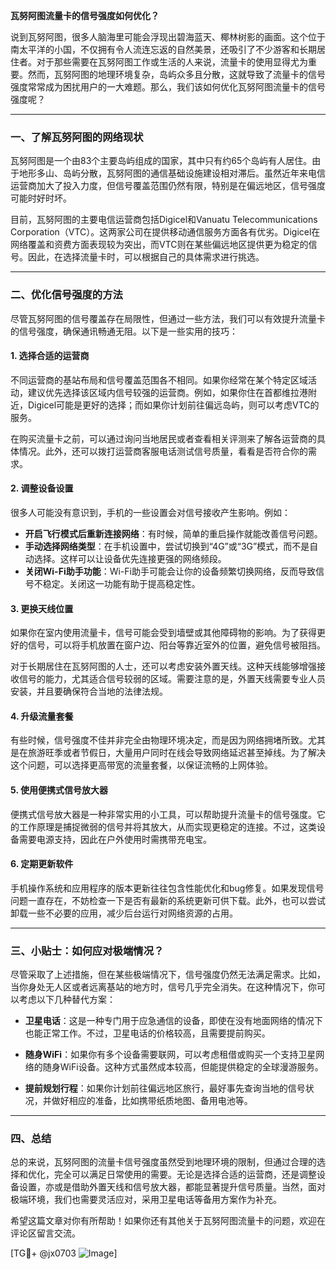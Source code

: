 **瓦努阿图流量卡的信号强度如何优化？**

说到瓦努阿图，很多人脑海里可能会浮现出碧海蓝天、椰林树影的画面。这个位于南太平洋的小国，不仅拥有令人流连忘返的自然美景，还吸引了不少游客和长期居住者。对于那些需要在瓦努阿图工作或生活的人来说，流量卡的使用显得尤为重要。然而，瓦努阿图的地理环境复杂，岛屿众多且分散，这就导致了流量卡的信号强度常常成为困扰用户的一大难题。那么，我们该如何优化瓦努阿图流量卡的信号强度呢？

---

### 一、了解瓦努阿图的网络现状

瓦努阿图是一个由83个主要岛屿组成的国家，其中只有约65个岛屿有人居住。由于地形多山、岛屿分散，瓦努阿图的通信基础设施建设相对滞后。虽然近年来电信运营商加大了投入力度，但信号覆盖范围仍然有限，特别是在偏远地区，信号强度可能时好时坏。

目前，瓦努阿图的主要电信运营商包括Digicel和Vanuatu Telecommunications Corporation（VTC）。这两家公司在提供移动通信服务方面各有优劣。Digicel在网络覆盖和资费方面表现较为突出，而VTC则在某些偏远地区提供更为稳定的信号。因此，在选择流量卡时，可以根据自己的具体需求进行挑选。

---

### 二、优化信号强度的方法

尽管瓦努阿图的信号覆盖存在局限性，但通过一些方法，我们可以有效提升流量卡的信号强度，确保通讯畅通无阻。以下是一些实用的技巧：

#### 1. **选择合适的运营商**
   不同运营商的基站布局和信号覆盖范围各不相同。如果你经常在某个特定区域活动，建议优先选择该区域内信号较强的运营商。例如，如果你住在首都维拉港附近，Digicel可能是更好的选择；而如果你计划前往偏远岛屿，则可以考虑VTC的服务。

   在购买流量卡之前，可以通过询问当地居民或者查看相关评测来了解各运营商的具体情况。此外，还可以拨打运营商客服电话测试信号质量，看看是否符合你的需求。

#### 2. **调整设备设置**
   很多人可能没有意识到，手机的一些设置会对信号接收产生影响。例如：
   - **开启飞行模式后重新连接网络**：有时候，简单的重启操作就能改善信号问题。
   - **手动选择网络类型**：在手机设置中，尝试切换到“4G”或“3G”模式，而不是自动选择。这样可以让设备优先连接更强的网络频段。
   - **关闭Wi-Fi助手功能**：Wi-Fi助手可能会让你的设备频繁切换网络，反而导致信号不稳定。关闭这一功能有助于提高稳定性。

#### 3. **更换天线位置**
   如果你在室内使用流量卡，信号可能会受到墙壁或其他障碍物的影响。为了获得更好的信号，可以将手机放置在窗户边、阳台等靠近室外的位置，避免信号被阻挡。

   对于长期居住在瓦努阿图的人士，还可以考虑安装外置天线。这种天线能够增强接收信号的能力，尤其适合信号较弱的区域。需要注意的是，外置天线需要专业人员安装，并且要确保符合当地的法律法规。

#### 4. **升级流量套餐**
   有些时候，信号强度不佳并非完全由物理环境决定，而是因为网络拥堵所致。尤其是在旅游旺季或者节假日，大量用户同时在线会导致网络延迟甚至掉线。为了解决这个问题，可以选择更高带宽的流量套餐，以保证流畅的上网体验。

#### 5. **使用便携式信号放大器**
   便携式信号放大器是一种非常实用的小工具，可以帮助提升流量卡的信号强度。它的工作原理是捕捉微弱的信号并将其放大，从而实现更稳定的连接。不过，这类设备需要电源支持，因此在户外使用时需携带充电宝。

#### 6. **定期更新软件**
   手机操作系统和应用程序的版本更新往往包含性能优化和bug修复。如果发现信号问题一直存在，不妨检查一下是否有最新的系统更新可供下载。此外，也可以尝试卸载一些不必要的应用，减少后台运行对网络资源的占用。

---

### 三、小贴士：如何应对极端情况？

尽管采取了上述措施，但在某些极端情况下，信号强度仍然无法满足需求。比如，当你身处无人区或者远离基站的地方时，信号几乎完全消失。在这种情况下，你可以考虑以下几种替代方案：

- **卫星电话**：这是一种专门用于应急通信的设备，即使在没有地面网络的情况下也能正常工作。不过，卫星电话的价格较高，且需要提前购买。
  
- **随身WiFi**：如果你有多个设备需要联网，可以考虑租借或购买一个支持卫星网络的随身WiFi设备。这种方式虽然成本较高，但能提供稳定的全球漫游服务。

- **提前规划行程**：如果你计划前往偏远地区旅行，最好事先查询当地的信号状况，并做好相应的准备，比如携带纸质地图、备用电池等。

---

### 四、总结

总的来说，瓦努阿图的流量卡信号强度虽然受到地理环境的限制，但通过合理的选择和优化，完全可以满足日常使用的需要。无论是选择合适的运营商，还是调整设备设置，亦或是借助外置天线和信号放大器，都能显著提升信号质量。当然，面对极端环境，我们也需要灵活应对，采用卫星电话等备用方案作为补充。

希望这篇文章对你有所帮助！如果你还有其他关于瓦努阿图流量卡的问题，欢迎在评论区留言交流。

[TG💪+ @jx0703 ![Image](https://github.com/user-attachments/assets/dbca1d08-cadb-493c-b0ec-ad6f7a83f270)]